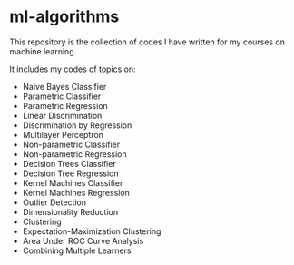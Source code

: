 # ml-algorithms

This repository is the collection of codes I have written for my courses on machine learning.

It includes my codes of topics on:

- Naive Bayes Classifier
- Parametric Classifier
- Parametric Regression
- Linear Discrimination
- Discrimination by Regression
- Multilayer Perceptron
- Non-parametric Classifier
- Non-parametric Regression
- Decision Trees Classifier
- Decision Tree Regression
- Kernel Machines Classifier
- Kernel Machines Regression
- Outlier Detection
- Dimensionality Reduction
- Clustering
- Expectation-Maximization Clustering
- Area Under ROC Curve Analysis
- Combining Multiple Learners
